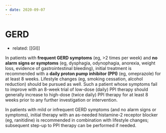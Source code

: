 ```yaml
---
- date: 2020-09-07
---
```


# GERD

- related: [[GI]]

In patients with **frequent GERD symptoms** (eg, >2 times per week) and **no alarm signs or symptoms** (eg, dysphagia, odynophagia, anorexia, weight loss, evidence of gastrointestinal bleeding), initial treatment is recommended with a **daily proton pump inhibitor (PPI)** (eg, omeprazole) for at least 8 weeks.  Lifestyle changes (eg, smoking cessation, alcohol reduction) should be pursued as well.  Such a patient whose symptoms fail to improve with an 8-week trial of low-dose (daily) PPI therapy should generally increase to high-dose (twice daily) PPI therapy for at least 8 weeks prior to any further investigation or intervention.

In patients with mild or infrequent GERD symptoms (and no alarm signs or symptoms), initial therapy with an as-needed histamine-2 receptor blocker (eg, ranitidine) is recommended in combination with lifestyle changes; subsequent step-up to PPI therapy can be performed if needed.
